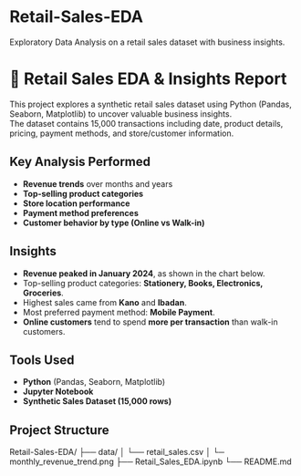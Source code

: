 # Retail-Sales-EDA
Exploratory Data Analysis on a retail sales dataset with business insights.
# 🛒 Retail Sales EDA & Insights Report

This project explores a synthetic retail sales dataset using Python (Pandas, Seaborn, Matplotlib) to uncover valuable business insights.  
The dataset contains 15,000 transactions including date, product details, pricing, payment methods, and store/customer information.

##  Key Analysis Performed
- **Revenue trends** over months and years
- **Top-selling product categories**
- **Store location performance**
- **Payment method preferences**
- **Customer behavior by type (Online vs Walk-in)**

##  Insights
-  **Revenue peaked in January 2024**, as shown in the chart below.
-  Top-selling product categories: **Stationery, Books, Electronics, Groceries**.
-  Highest sales came from **Kano** and **Ibadan**.
-  Most preferred payment method: **Mobile Payment**.
-  **Online customers** tend to spend **more per transaction** than walk-in customers.
  
##  Tools Used
- **Python** (Pandas, Seaborn, Matplotlib)
- **Jupyter Notebook**
- **Synthetic Sales Dataset (15,000 rows)**

##  Project Structure
Retail-Sales-EDA/
├── data/
│   └── retail_sales.csv
│   └─ monthly_revenue_trend.png
├── Retail_Sales_EDA.ipynb
└── README.md

